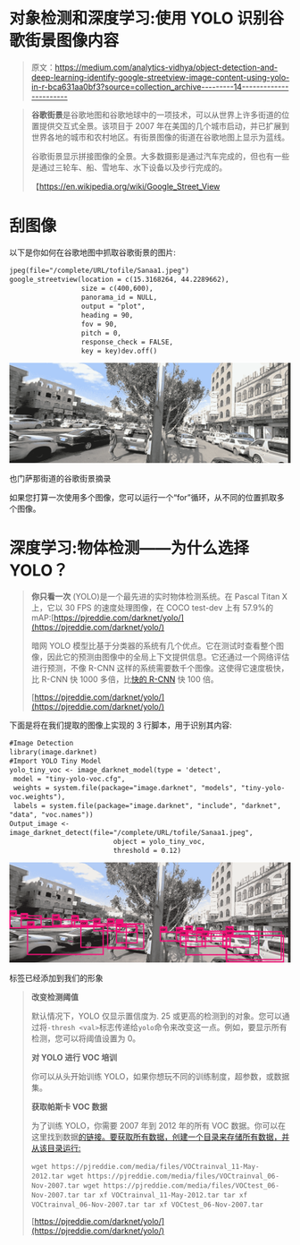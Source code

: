 # 对象检测和深度学习:使用 YOLO 识别谷歌街景图像内容

> 原文：<https://medium.com/analytics-vidhya/object-detection-and-deep-learning-identify-google-streetview-image-content-using-yolo-in-r-bca631aa0bf3?source=collection_archive---------14----------------------->

> **谷歌街景**是谷歌地图和谷歌地球中的一项技术，可以从世界上许多街道的位置提供交互式全景。该项目于 2007 年在美国的几个城市启动，并已扩展到世界各地的城市和农村地区。有街景图像的街道在谷歌地图上显示为蓝线。
> 
> 谷歌街景显示拼接图像的全景。大多数摄影是通过汽车完成的，但也有一些是通过三轮车、船、雪地车、水下设备以及步行完成的。
> 
> 【https://en.wikipedia.org/wiki/Google_Street_View 

# **刮图像**

以下是你如何在谷歌地图中抓取谷歌街景的图片:

```
jpeg(file="/complete/URL/tofile/Sanaa1.jpeg")
google_streetview(location = c(15.3168264, 44.2289662),
                  size = c(400,600),
                  panorama_id = NULL,
                  output = "plot",
                  heading = 90,
                  fov = 90,
                  pitch = 0,
                  response_check = FALSE,
                  key = key)dev.off()
```

![](img/bf02f259374a71383a9649423156b755.png)

也门萨那街道的谷歌街景摘录

如果您打算一次使用多个图像，您可以运行一个“for”循环，从不同的位置抓取多个图像。

# **深度学习:物体检测——为什么选择 YOLO？**

> **你只看一次** (YOLO)是一个最先进的实时物体检测系统。在 Pascal Titan X 上，它以 30 FPS 的速度处理图像，在 COCO test-dev 上有 57.9%的 mAP:[https://pjreddie.com/darknet/yolo/](https://pjreddie.com/darknet/yolo/)
> 
> 暗网 YOLO 模型比基于分类器的系统有几个优点。它在测试时查看整个图像，因此它的预测由图像中的全局上下文提供信息。它还通过一个网络评估进行预测，不像 R-CNN 这样的系统需要数千个图像。这使得它速度极快，比 R-CNN 快 1000 多倍，比[快的 R-CNN](https://github.com/rbgirshick/fast-rcnn) 快 100 倍。
> 
> [https://pjreddie.com/darknet/yolo/](https://pjreddie.com/darknet/yolo/)

下面是将在我们提取的图像上实现的 3 行脚本，用于识别其内容:

```
#Image Detection
library(image.darknet)
#Import YOLO Tiny Model 
yolo_tiny_voc <- image_darknet_model(type = 'detect', 
 model = "tiny-yolo-voc.cfg", 
 weights = system.file(package="image.darknet", "models", "tiny-yolo-voc.weights"), 
 labels = system.file(package="image.darknet", "include", "darknet", "data", "voc.names"))
Output_image <- image_darknet_detect(file="/complete/URL/tofile/Sanaa1.jpeg", 
                          object = yolo_tiny_voc,
                          threshold = 0.12)
```

![](img/31ac083bf92481f670b5de66100177a5.png)

标签已经添加到我们的形象

> **改变检测阈值**
> 
> 默认情况下，YOLO 仅显示置信度为. 25 或更高的检测到的对象。您可以通过将`-thresh <val>`标志传递给`yolo`命令来改变这一点。例如，要显示所有检测，您可以将阈值设置为 0。
> 
> **对 YOLO 进行 VOC 培训**
> 
> 你可以从头开始训练 YOLO，如果你想玩不同的训练制度，超参数，或数据集。
> 
> **获取帕斯卡 VOC 数据**
> 
> 为了训练 YOLO，你需要 2007 年到 2012 年的所有 VOC 数据。你可以在这里找到数据[的链接。要获取所有数据，创建一个目录来存储所有数据，并从该目录运行:](https://pjreddie.com/projects/pascal-voc-dataset-mirror/)
> 
> `wget https://pjreddie.com/media/files/VOCtrainval_11-May-2012.tar
> wget https://pjreddie.com/media/files/VOCtrainval_06-Nov-2007.tar
> wget https://pjreddie.com/media/files/VOCtest_06-Nov-2007.tar
> tar xf VOCtrainval_11-May-2012.tar
> tar xf VOCtrainval_06-Nov-2007.tar
> tar xf VOCtest_06-Nov-2007.tar`
> 
> [https://pjreddie.com/darknet/yolo/](https://pjreddie.com/darknet/yolo/)